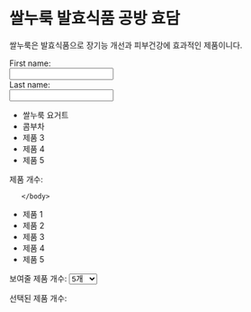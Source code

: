 <!DOCTYPE html>
<html>
<head>
</head>
<body>
 <h1>쌀누룩 발효식품 공방 효담</h1>
 <p>쌀누룩은 발효식품으로 장기능 개선과 피부건강에 효과적인 제품이니다.</p>

<form>
  <label for="fname">First name:</label><br>
  <input type="text" id="fname" name="fname"><br>
  <label for="lname">Last name:</label><br>
  <input type="text" id="lname" name="lname">
    </form>
<ul id="product-list">
  <li>쌀누룩 요거트</li>
  <li>콤부차</li>
  <li>제품 3</li>
  <li>제품 4</li>
  <li>제품 5</li>
</ul>

<p>제품 개수: <span id="product-count"></span></p>

<script>
  // 제품 목록 요소를 가져옵니다.
  const productList = document.getElementById('product-list');
  // 제품 개수를 계산하여 표시할 요소를 가져옵니다.
  const productCount = document.getElementById('product-count');
  // 제품 개수를 계산하여 표시합니다.
  productCount.textContent = productList.children.length;
</script>

       </body>
</html> 

<ul id="product-list">
  <li>제품 1</li>
  <li>제품 2</li>
  <li>제품 3</li>
  <li>제품 4</li>
  <li>제품 5</li>
</ul>

<p>보여줄 제품 개수:
  <select id="product-count-selector">
    <option value="5">5개</option>
    <option value="10">10개</option>
    <option value="15">15개</option>
  </select>
</p>

<p>선택된 제품 개수: <span id="product-count"></span></p>

<script>
  // 제품 목록 요소를 가져옵니다.
  const productList = document.getElementById('product-list');
  // 선택 옵션 요소를 가져옵니다.
  const productCountSelector = document.getElementById('product-count-selector');
  // 선택된 제품 개수를 표시할 요소를 가져옵니다.
  const productCount = document.getElementById('product-count');

  // 선택 옵션 변경 시 이벤트를 처리하는 함수를 작성합니다.
  function handleProductCountChange() {
    // 선택된 제품 개수를 계산합니다.
    const selectedCount = parseInt(productCountSelector.value, 10);
    // 제품 개수를 계산하여 표시합니다.
    productCount.textContent = productList.children.length > selectedCount ? selectedCount : productList.children.length;
  }

  // 선택 옵션 변경 시 이벤트를 처리합니다.
  productCountSelector.addEventListener('change', handleProductCountChange);

  // 페이지 로드 시 제품 개수를 초기화합니다.
  handleProductCountChange();
</script>
